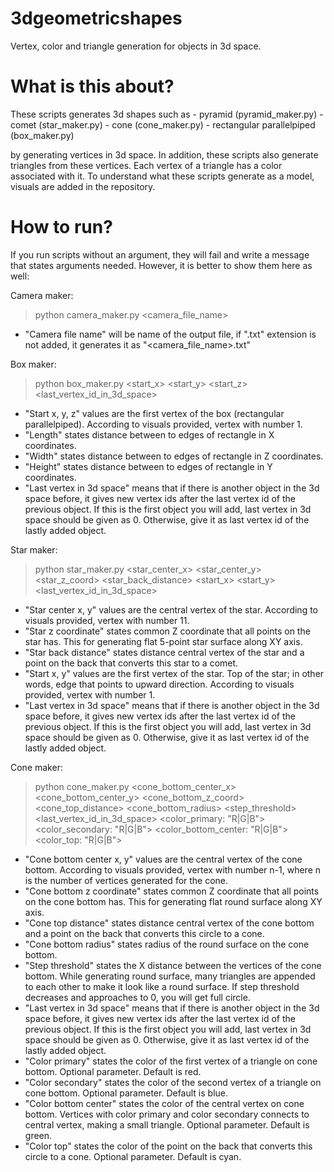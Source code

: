 # 3dgeometricshapes
Vertex, color and triangle generation for objects in 3d space.

# What is this about?

These scripts generates 3d shapes such as
    - pyramid (pyramid_maker.py)
    - comet (star_maker.py)
    - cone (cone_maker.py)
    - rectangular parallelpiped (box_maker.py)


by generating vertices in 3d space. In addition, these scripts also generate triangles from these vertices. Each vertex of a triangle has a color associated with it. To understand what these scripts generate as a model, visuals are added in the repository.

# How to run?

If you run scripts without an argument, they will fail and write a message that states arguments needed. However, it is better to show them here as well:

Camera maker:

> python camera_maker.py <camera_file_name>

- "Camera file name" will be name of the output file, if ".txt" extension is not added, it generates it as "<camera_file_name>.txt"

Box maker:

> python box_maker.py <start_x>
>                    <start_y>
>                    <start_z>
>                    <length>
>                    <width>
>                    <height>
>                    <last_vertex_id_in_3d_space>

- "Start x, y, z" values are the first vertex of the box (rectangular parallelpiped). According to visuals provided, vertex with number 1.
- "Length" states distance between to edges of rectangle in X coordinates.
- "Width" states distance between to edges of rectangle in Z coordinates.
- "Height" states distance between to edges of rectangle in Y coordinates.
- "Last vertex in 3d space" means that if there is another object in the 3d space before, it gives new vertex ids after the last vertex id of the previous object. If this is the first object you will add, last vertex in 3d space should be given as 0. Otherwise, give it as last vertex id of the lastly added object.


Star maker:

> python star_maker.py <star_center_x>
>                    <star_center_y>
>                    <star_z_coord>
>                    <star_back_distance>
>                    <start_x>
>                    <start_y>
>                    <last_vertex_id_in_3d_space>

- "Star center x, y" values are the central vertex of the star. According to visuals provided, vertex with number 11.
- "Star z coordinate" states common Z coordinate that all points on the star has. This for generating flat 5-point star surface along XY axis.
- "Star back distance" states distance central vertex of the star and a point on the back that converts this star to a comet.
- "Start x, y" values are the first vertex of the star. Top of the star; in other words, edge that points to upward direction. According to visuals provided, vertex with number 1.
- "Last vertex in 3d space" means that if there is another object in the 3d space before, it gives new vertex ids after the last vertex id of the previous object. If this is the first object you will add, last vertex in 3d space should be given as 0. Otherwise, give it as last vertex id of the lastly added object.


Cone maker:

> python cone_maker.py <cone_bottom_center_x>
>                    <cone_bottom_center_y>
>                    <cone_bottom_z_coord>
>                    <cone_top_distance>
>                    <cone_bottom_radius>
>                    <step_threshold>
>                    <last_vertex_id_in_3d_space>
>                    <color_primary: "R|G|B">
>                    <color_secondary: "R|G|B">
>                    <color_bottom_center: "R|G|B">
>                    <color_top: "R|G|B">

- "Cone bottom center x, y" values are the central vertex of the cone bottom. According to visuals provided, vertex with number n-1, where n is the number of vertices generated for the cone.
- "Cone bottom z coordinate" states common Z coordinate that all points on the cone bottom has. This for generating flat round surface along XY axis.
- "Cone top distance" states distance central vertex of the cone bottom and a point on the back that converts this circle to a cone.
- "Cone bottom radius" states radius of the round surface on the cone bottom.
- "Step threshold" states the X distance between the vertices of the cone bottom. While generating round surface, many triangles are appended to each other to make it look like a round surface. If step threshold decreases and approaches to 0, you will get full circle.
- "Last vertex in 3d space" means that if there is another object in the 3d space before, it gives new vertex ids after the last vertex id of the previous object. If this is the first object you will add, last vertex in 3d space should be given as 0. Otherwise, give it as last vertex id of the lastly added object.
- "Color primary" states the color of the first vertex of a triangle on cone bottom. Optional parameter. Default is red.
- "Color secondary" states the color of the second vertex of a triangle on cone bottom. Optional parameter. Default is blue.
- "Color bottom center" states the color of the central vertex on cone bottom. Vertices with color primary and color secondary connects to central vertex, making a small triangle. Optional parameter. Default is green.
- "Color top" states the color of the point on the back that converts this circle to a cone. Optional parameter. Default is cyan.

